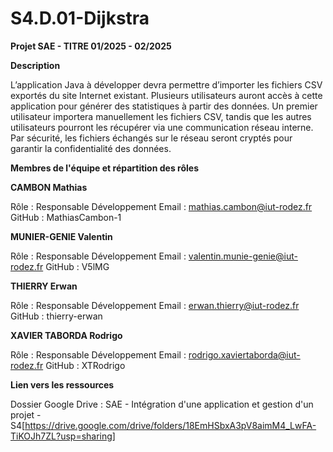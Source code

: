 # S4.D.01-Dijkstra

**Projet SAE - TITRE 01/2025 - 02/2025**

**Description**

L’application Java à développer devra permettre d’importer les fichiers CSV exportés du site Internet existant. Plusieurs utilisateurs auront accès à cette application pour générer des statistiques à partir des données. Un premier utilisateur importera manuellement les fichiers CSV, tandis que les autres utilisateurs pourront les récupérer via une communication réseau interne. Par sécurité, les fichiers échangés sur le réseau seront cryptés pour garantir la confidentialité des données.


**Membres de l'équipe et répartition des rôles**

**CAMBON Mathias**

Rôle : Responsable Développement
Email : mathias.cambon@iut-rodez.fr
GitHub : MathiasCambon-1

**MUNIER-GENIE Valentin**

Rôle : Responsable Développement
Email : valentin.munie-genie@iut-rodez.fr
GitHub : V5lMG

**THIERRY Erwan**

Rôle : Responsable Développement
Email : erwan.thierry@iut-rodez.fr
GitHub : thierry-erwan

**XAVIER TABORDA Rodrigo**

Rôle : Responsable Développement
Email : rodrigo.xaviertaborda@iut-rodez.fr
GitHub : XTRodrigo

**Lien vers les ressources**

Dossier Google Drive : SAE - Intégration d'une application et gestion d'un projet - S4[https://drive.google.com/drive/folders/18EmHSbxA3pV8aimM4_LwFA-TiKOJh7ZL?usp=sharing]